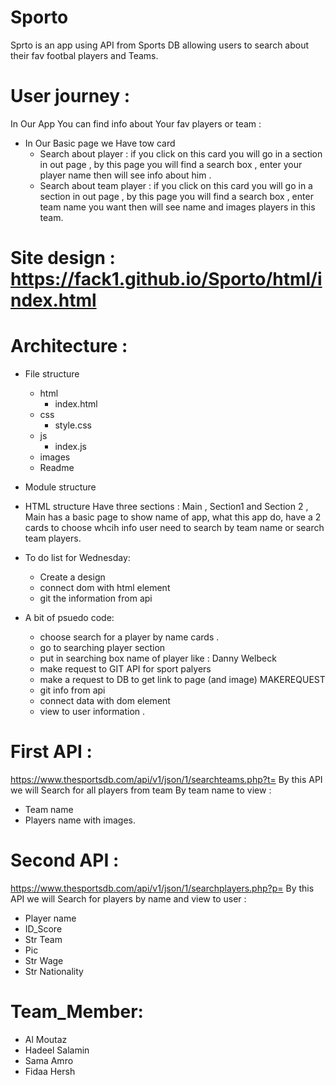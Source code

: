 
# Sporto
Sprto is an app using API from Sports DB allowing users to search about their fav footbal players and Teams.

# User journey :
In Our App You can find info about Your fav players or team :
  - In Our Basic page we Have tow card 
      - Search about player : if you click on this card you will go in a section in out page , by this page you will find a 
        search box , enter your player name then will see info about him .
      - Search about team player : if you click on this card you will go in a section in out page , by this page you will             find a search box , enter team name you want then will see name and images players in this team.
  
# Site design : https://fack1.github.io/Sporto/html/index.html

# Architecture : 
- File structure
  - html
    - index.html
  - css
    - style.css
  - js
    - index.js
  - images
  - Readme

- Module structure

- HTML structure
Have three sections : Main , Section1 and Section 2 ,
Main has a basic page to show name of app, what this app do, have a 2 cards to choose whcih info user need to search by team name or search team players.

- To do list for Wednesday:
  - Create a design 
  - connect dom with html element 
  - git the information from api 

- A bit of psuedo code:
  - choose search for a player by name cards .
  - go to searching player section 
  - put in searching box name of player like : Danny Welbeck
  - make request to GIT API for sport palyers
  - make a request to DB to get link to page (and image) MAKEREQUEST
  - git info from api
  - connect data with dom element 
  - view to user information .


# First API : 
https://www.thesportsdb.com/api/v1/json/1/searchteams.php?t=
By this API we will Search for all players from team By team name to view :
- Team name
- Players name with images.

# Second API :
https://www.thesportsdb.com/api/v1/json/1/searchplayers.php?p=
By this API we will Search for players by name and view to user :
- Player name
- ID_Score
- Str Team 
- Pic
- Str Wage
- Str Nationality

# Team_Member:

- Al Moutaz 
- Hadeel Salamin
- Sama Amro
- Fidaa Hersh

